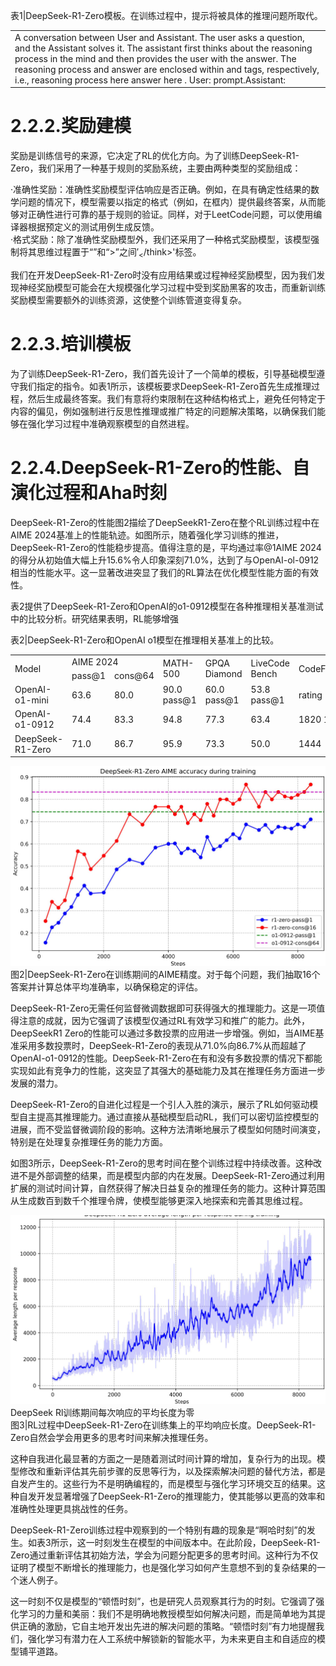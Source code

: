 表1|DeepSeek-R1-Zero模板。在训练过程中，提示将被具体的推理问题所取代。   


<html><body><table><tr><td>A conversation between User and Assistant. The user asks a question, and the Assistant solves it. The assistant first thinks about the reasoning process in the mind and then provides the user with the answer. The reasoning process and answer are enclosed within <think> </think> and <answer> </answer> tags, respectively, i.e.,<think> reasoning process here </think> <answer> answer here </answer>. User: prompt.Assistant:</td></tr></table></body></html>  

# 2.2.2.奖励建模  

奖励是训练信号的来源，它决定了RL的优化方向。为了训练DeepSeek-R1-Zero，我们采用了一种基于规则的奖励系统，主要由两种类型的奖励组成：  

·准确性奖励：准确性奖励模型评估响应是否正确。例如，在具有确定性结果的数学问题的情况下，模型需要以指定的格式（例如，在框内）提供最终答案，从而能够对正确性进行可靠的基于规则的验证。同样，对于LeetCode问题，可以使用编译器根据预定义的测试用例生成反馈。   
·格式奖励：除了准确性奖励模型外，我们还采用了一种格式奖励模型，该模型强制将其思维过程置于“<think>”和“<think>>”之间<span class="math-inline">$'_{<}$</span>/think>'标签。  

我们在开发DeepSeek-R1-Zero时没有应用结果或过程神经奖励模型，因为我们发现神经奖励模型可能会在大规模强化学习过程中受到奖励黑客的攻击，而重新训练奖励模型需要额外的训练资源，这使整个训练管道变得复杂。  

# 2.2.3.培训模板  

为了训练DeepSeek-R1-Zero，我们首先设计了一个简单的模板，引导基础模型遵守我们指定的指令。如表1所示，该模板要求DeepSeek-R1-Zero首先生成推理过程，然后生成最终答案。我们有意将约束限制在这种结构格式上，避免任何特定于内容的偏见，例如强制进行反思性推理或推广特定的问题解决策略，以确保我们能够在强化学习过程中准确观察模型的自然进程。  

# 2.2.4.DeepSeek-R1-Zero的性能、自演化过程和Aha时刻  

DeepSeek-R1-Zero的性能图2描绘了DeepSeekR1-Zero在整个RL训练过程中在AIME 2024基准上的性能轨迹。如图所示，随着强化学习训练的推进，DeepSeek-R1-Zero的性能稳步提高。值得注意的是，平均通过率<span class="math-inline">$@1$</span>AIME 2024的得分从初始值大幅上升<span class="math-inline">$15.6\%$</span>令人印象深刻<span class="math-inline">$71.0\%$</span>，达到了与OpenAI-ol-0912相当的性能水平。这一显著改进突显了我们的RL算法在优化模型性能方面的有效性。  

表2提供了DeepSeek-R1-Zero和OpenAI的o1-0912模型在各种推理相关基准测试中的比较分析。研究结果表明，RL能够增强  

表2|DeepSeek-R1-Zero和OpenAI o1模型在推理相关基准上的比较。   


<html><body><table><tr><td rowspan="2">Model</td><td colspan="2">AIME 2024</td><td rowspan="2">MATH-500</td><td rowspan="2">GPQA Diamond</td><td rowspan="2">LiveCode Bench</td><td rowspan="2">CodeForces</td></tr><tr><td>pass@1</td><td>cons@64</td></tr><tr><td>OpenAI-o1-mini</td><td>63.6</td><td>80.0</td><td>90.0 pass@1</td><td>60.0 pass@1</td><td>53.8 pass@1</td><td>rating</td></tr><tr><td>OpenAI-o1-0912</td><td>74.4</td><td>83.3</td><td>94.8</td><td>77.3</td><td>63.4</td><td>1820 1843</td></tr><tr><td>DeepSeek-R1-Zero</td><td>71.0</td><td>86.7</td><td>95.9</td><td>73.3</td><td>50.0</td><td>1444</td></tr></table></body></html>  

![](images/8ca13d6d75e17f08c9589baf90596b46aa57b4b2d8827b441f024ad1e093e08c.jpg)  
图2|DeepSeek-R1-Zero在训练期间的AIME精度。对于每个问题，我们抽取16个答案并计算总体平均准确率，以确保稳定的评估。  

DeepSeek-R1-Zero无需任何监督微调数据即可获得强大的推理能力。这是一项值得注意的成就，因为它强调了该模型仅通过RL有效学习和推广的能力。此外，DeepSeekR1 Zero的性能可以通过多数投票的应用进一步增强。例如，当AIME基准采用多数投票时，DeepSeek-R1-Zero的表现从<span class="math-inline">$71.0\%$</span>向<span class="math-inline">$86.7\%$</span>从而超越了OpenAI-o1-0912的性能。DeepSeek-R1-Zero在有和没有多数投票的情况下都能实现如此有竞争力的性能，这突显了其强大的基础能力及其在推理任务方面进一步发展的潜力。  

DeepSeek-R1-Zero的自进化过程是一个引人入胜的演示，展示了RL如何驱动模型自主提高其推理能力。通过直接从基础模型启动RL，我们可以密切监控模型的进展，而不受监督微调阶段的影响。这种方法清晰地展示了模型如何随时间演变，特别是在处理复杂推理任务的能力方面。  

如图3所示，DeepSeek-R1-Zero的思考时间在整个训练过程中持续改善。这种改进不是外部调整的结果，而是模型内部的内在发展。DeepSeek-R1-Zero通过利用扩展的测试时间计算，自然获得了解决日益复杂的推理任务的能力。这种计算范围从生成数百到数千个推理令牌，使模型能够更深入地探索和完善其思维过程。  

![](images/b5108bdfe59133bf443081d9d95dbf929a546e8fedddc5bf054865aec753b573.jpg)  
DeepSeek Rl训练期间每次响应的平均长度为零   
图3|RL过程中DeepSeek-R1-Zero在训练集上的平均响应长度。DeepSeek-R1-Zero自然会学会用更多的思考时间来解决推理任务。  

这种自我进化最显著的方面之一是随着测试时间计算的增加，复杂行为的出现。模型修改和重新评估其先前步骤的反思等行为，以及探索解决问题的替代方法，都是自发产生的。这些行为不是明确编程的，而是模型与强化学习环境交互的结果。这种自发开发显著增强了DeepSeek-R1-Zero的推理能力，使其能够以更高的效率和准确性处理更具挑战性的任务。  

DeepSeek-R1-Zero训练过程中观察到的一个特别有趣的现象是“啊哈时刻”的发生。如表3所示，这一时刻发生在模型的中间版本中。在此阶段，DeepSeek-R1-Zero通过重新评估其初始方法，学会为问题分配更多的思考时间。这种行为不仅证明了模型不断增长的推理能力，也是强化学习如何产生意想不到的复杂结果的一个迷人例子。  

这一时刻不仅是模型的“顿悟时刻”，也是研究人员观察其行为的时刻。它强调了强化学习的力量和美丽：我们不是明确地教授模型如何解决问题，而是简单地为其提供正确的激励，它自主地开发出先进的解决问题的策略。“顿悟时刻”有力地提醒我们，强化学习有潜力在人工系统中解锁新的智能水平，为未来更自主和自适应的模型铺平道路。  